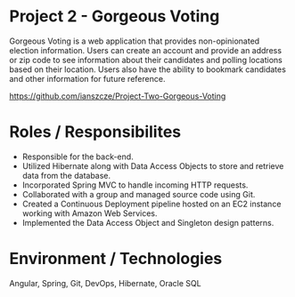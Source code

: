 # Project 2 - Gorgeous Voting

Gorgeous Voting is a web application that provides non-opinionated election information. Users can create an account and provide an address or zip code to see information about their candidates and polling locations based on their location. Users also have the ability to bookmark candidates and other information for future reference.

https://github.com/ianszcze/Project-Two-Gorgeous-Voting

# Roles / Responsibilites

* Responsible for the back-end.
* Utilized Hibernate along with Data Access Objects to store and retrieve data from the database.
* Incorporated Spring MVC to handle incoming HTTP requests.
* Collaborated with a group and managed source code using Git.
* Created a Continuous Deployment pipeline hosted on an EC2 instance working with Amazon Web Services.
* Implemented the Data Access Object and Singleton design patterns.

# Environment / Technologies

Angular, Spring, Git, DevOps, Hibernate, Oracle SQL